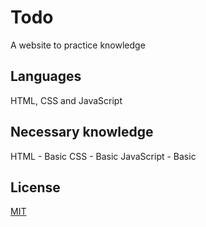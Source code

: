 # Todo
A website to practice knowledge

## Languages
HTML, CSS and JavaScript

## Necessary knowledge
HTML - Basic
CSS - Basic
JavaScript - Basic

## License
[MIT](https://choosealicense.com/licenses/mit/)
